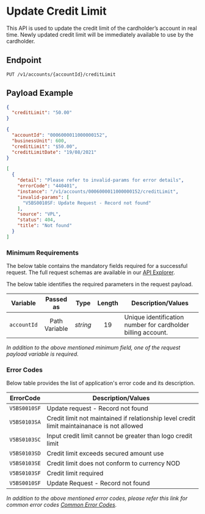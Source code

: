 # Update Credit Limit

This API is used to update the credit limit of the cardholder’s account in real time. Newly updated credit limit will be immediately available to use by the cardholder.

## Endpoint

`PUT /v1/accounts/{accountId}/creditLimit`

## Payload Example

<!--
type: tab
titles: Request, Response, Error
-->

```json
{
  "creditLimit": "50.00"
}
```

<!--
type: tab
-->

```json
{
  "accountId": "0006000011000000152",
  "businessUnit": 600,
  "creditLimit": "$50.00",
  "creditLimitDate": "19/08/2021"
}
```

<!--
type: tab
-->

```json
[
  {
    "detail": "Please refer to invalid-params for error details",
    "errorCode": "440401",
    "instance": "/v1/accounts/0006000011000000152/creditLimit",
    "invalid-params": [
      "V5BS0010SF: Update Request - Record not found"
    ],
    "source": "VPL",
    "status": 404,
    "title": "Not found"
  }
]
```

<!-- type: tab-end -->

### Minimum Requirements

The below table contains the mandatory fields required for a successful request. The full request schemas are available in our [API Explorer](../api/?type=put&path=/v1/accounts/{accountId}/creditLimit).

The below table identifies the required parameters in the request payload.

| Variable | Passed as | Type | Length | Description/Values |
| -------- | :-------: | :--: | :------------: | ------------------ |
| `accountId` | Path Variable | *string* | 19 | Unique identification number for cardholder billing account. |

*In addition to the above mentioned minimum field, one of the request payload variable is required.*

### Error Codes

Below table provides the list of application's error code and its description.

| ErrorCode |  Description/Values |
| --------  | ------------------ |
| `V5BS0010SF` | Update request - Record not found |
| `V5BS0103SA` | Credit limit not maintained if relationship level credit limit maintainanace is not allowed |
| `V5BS0103SC` | Input credit limit cannot be greater than logo credit limit |
| `V5BS0103SD` | Credit limit exceeds secured amount use |
| `V5BS0103SE` | Credit limit does not conform to currency NOD |  
| `V5BS0103SF` | Credit limit required |
| `V5BS0010SF` | Update Request - Record not found |

*In addition to the above mentioned error codes, please refer this link for common error codes [Common Error Codes](?path=docs/Common_Error_Code.md).*
